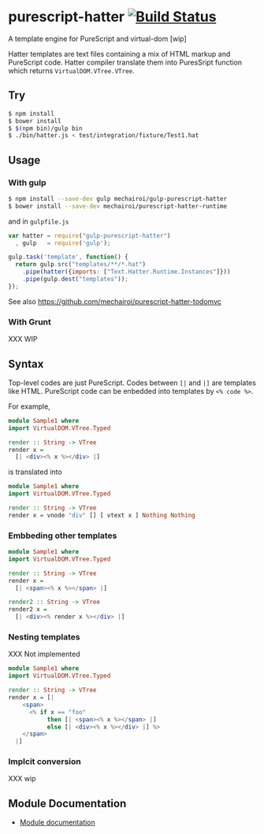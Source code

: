 purescript-hatter [![Build Status](https://travis-ci.org/mechairoi/purescript-hatter.svg?branch=master)](https://travis-ci.org/mechairoi/purescript-hatter)
===
A template engine for PureScript and virtual-dom [wip]

Hatter templates are text files containing a mix of HTML markup and PureScript code.
Hatter compiler translate them into PuresSript function which returns `VirtualDOM.VTree.VTree`.

## Try
```bash
$ npm install
$ bower install
$ $(npm bin)/gulp bin
$ ./bin/hatter.js < test/integration/fixture/Test1.hat
```

## Usage

### With gulp

```bash
$ npm install --save-dev gulp mechairoi/gulp-purescript-hatter
$ bower install --save-dev mechairoi/purescript-hatter-runtime
```

and in `gulpfile.js`

```javascript
var hatter = require("gulp-purescript-hatter")
  , gulp   = require('gulp');

gulp.task('template', function() {
  return gulp.src("templates/**/*.hat")
    .pipe(hatter({imports: ["Text.Hatter.Runtime.Instances"]}))
    .pipe(gulp.dest("templates"));
});
```

See also https://github.com/mechairoi/purescript-hatter-todomvc

### With Grunt

XXX WIP

## Syntax

Top-level codes are just PureScript.
Codes between `[|` and `|]` are templates like HTML. PureScript code can be enbedded into templates by `<% code %>`.

For example,

```purescript
module Sample1 where
import VirtualDOM.VTree.Typed

render :: String -> VTree
render x =
  [| <div><% x %></div> |]
```

is translated into

```purescript
module Sample1 where
import VirtualDOM.VTree.Typed

render :: String -> VTree
render x = vnode "div" [] [ vtext x ] Nothing Nothing
```

### Embbeding other templates

```purescript
module Sample1 where
import VirtualDOM.VTree.Typed

render :: String -> VTree
render x =
  [| <span><% x %></span> |]

render2 :: String -> VTree
render2 x =
  [| <div><% render x %></div> |]
```

### Nesting templates

XXX Not implemented

```purescript
module Sample1 where
import VirtualDOM.VTree.Typed

render :: String -> VTree
render x = [|
    <span>
      <% if x == "foo"
           then [| <span><% x %></span> |]
           else [| <div><% x %></div> |] %>
    </span>
  |]
```

### Implcit conversion

XXX wip

## Module Documentation

- [Module documentation](src/Text/README.md)

